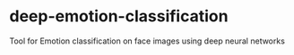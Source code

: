 # deep-emotion-classification
Tool for Emotion classification on face images using deep neural networks
